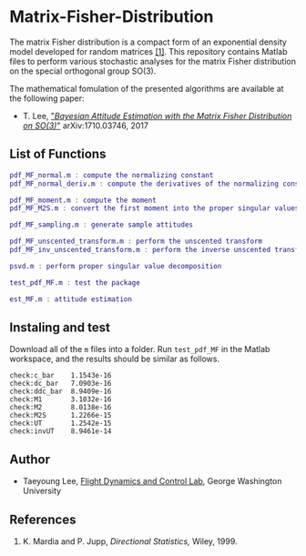 # Matrix-Fisher-Distribution

The matrix Fisher distribution is a compact form of an exponential density model developed for random matrices [[1]](#Mar). This repository contains Matlab files to perform various stochastic analyses for the matrix Fisher distribution on the special orthogonal group SO(3). 

The mathematical fomulation of the presented algorithms are available at the following paper:

- T. Lee, ["*Bayesian Attitude Estimation with the Matrix Fisher Distribution on SO(3)*"](https://arxiv.org/abs/1710.03746/) 	arXiv:1710.03746, 2017

## List of Functions

```pdf_MF.m : compute the probability density
pdf_MF_normal.m : compute the normalizing constant
pdf_MF_normal_deriv.m : compute the derivatives of the normalizing constant

pdf_MF_moment.m : compute the moment
pdf_MF_M2S.m : convert the first moment into the proper singular values

pdf_MF_sampling.m : generate sample attitudes

pdf_MF_unscented_transform.m : perform the unscented transform
pdf_MF_inv_unscented_transform.m : perform the inverse unscented transform

psvd.m : perform proper singular value decomposition

test_pdf_MF.m : test the package

est_MF.m : attitude estimation
```
## Instaling and test
Download all of the `m` files into a folder. Run `test_pdf_MF` in the Matlab workspace, and the results should be similar as follows.

```>> test_pdf_MF
check:c_bar    1.1543e-16
check:dc_bar   7.0903e-16
check:ddc_bar  8.9409e-16
check:M1       3.1032e-16
check:M2       8.0138e-16
check:M2S      1.2266e-15
check:UT       1.2542e-15
check:invUT    8.9461e-14
```

## Author
 - Taeyoung Lee, [Flight Dynamics and Control Lab](http://fdcl.seas.gwu.edu/), George Washington University 

## References
1.  <a name="Mar">K. Mardia and P. Jupp, *Directional Statistics,* Wiley, 1999.</a>


